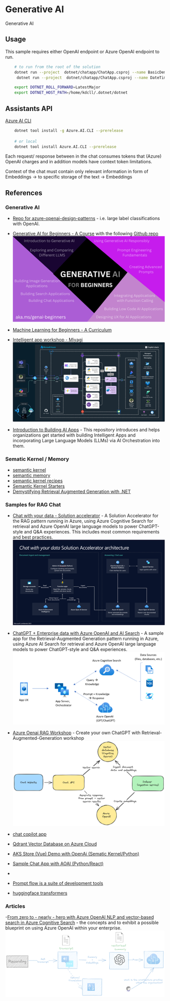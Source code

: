 # Generative AI

Generative AI

## Usage

This sample requires either OpenAI endpoint or Azure OpenAI endpoint to run.


```bash
    # to run from the root of the solution
    dotnet run --project  dotnet/chatapp/ChatApp.csproj --name BasicDemo
     dotnet run --project  dotnet/chatapp/ChatApp.csproj --name DateTimeDemo
```

```bash
    export DOTNET_ROLL_FORWARD=LatestMajor
    export DOTNET_HOST_PATH=/home/kdcll/.dotnet/dotnet
```


## Assistants API

[Azure AI CLI](https://github.com/Azure/azure-ai-cli)

```bash
    dotnet tool install -g Azure.AI.CLI --prerelease

    # or local
    dotnet tool install Azure.AI.CLI --prerelease
```


Each request/ response between in the chat consumes tokens that (Azure) OpenAI charges and in addition models have context token limitations.

Context of the chat must contain only relevant information in form of Embeddings -> to specific storage of the text -> Embeddings

## References

### Generative AI

- [Repo for azure-openai-design-patterns](https://github.com/microsoft/azure-openai-design-patterns) - i.e. large label classifications with OpenAI.
- [Generative AI for Beginners - A Course](https://microsoft.github.io/generative-ai-for-beginners/#/) with the following [Github repo](https://github.com/Microsoft/generative-ai-for-beginners) 
![Generative AI for Beginners - A Course](./images/generative-ai-for-beginners.png)

- [Machine Learning for Beginners - A Curriculum](https://github.com/microsoft/ML-For-Beginners)

- [Intelligent app workshop - Miyagi](https://github.com/Azure/intelligent-app-workshop)
![Intelligent app workshop Architecture](./images/miyagi-workshop-azure.png)

- [Introduction to Building AI Apps](https://github.com/Azure/intro-to-intelligent-apps) - This repository introduces and helps organizations get started with building Intelligent Apps and incorporating Large Language Models (LLMs) via AI Orchestration into them.


### Sematic Kernel / Memory

- [semantic kernel](https://github.com/microsoft/semantic-kernel)
- [semantic memory](https://github.com/microsoft/semantic-memory)
- [semantic kernel recipes](https://github.com/johnmaeda/SK-Recipes)
- [Semantic Kernel Starters](https://github.com/microsoft/semantic-kernel-starters)
- [Demystifying Retrieval Augmented Generation with .NET](https://devblogs.microsoft.com/dotnet/demystifying-retrieval-augmented-generation-with-dotnet/)

### Samples for RAG Chat

- [Chat with your data - Solution accelerator](https://github.com/Azure-Samples/chat-with-your-data-solution-accelerator) - A Solution Accelerator for the RAG pattern running in Azure, using Azure Cognitive Search for retrieval and Azure OpenAI large language models to power ChatGPT-style and Q&A experiences. This includes most common requirements and best practices.
![Chat with your data](/images/cwyd-solution-architecture.png)

- [ChatGPT + Enterprise data with Azure OpenAI and AI Search](https://github.com/Azure-Samples/azure-search-openai-demo) - A sample app for the Retrieval-Augmented Generation pattern running in Azure, using Azure AI Search for retrieval and Azure OpenAI large language models to power ChatGPT-style and Q&A experiences.
![ChatGPT + Enterprise data with Azure OpenAI and AI Search](./images/azure-search-openai-architecture.png)

- [Azure Oenai RAG Workshop](https://github.com/Azure-Samples/azure-openai-rag-workshop) - Create your own ChatGPT with Retrieval-Augmented-Generation workshop
![Azure Oenai RAG Workshop](./images/azure-openai-rag-workshop.png)

- [chat copilot app](https://github.com/microsoft/chat-copilot)
- [Qdrant Vector Database on Azure Cloud](https://github.com/Azure-Samples/qdrant-azure)
- [AKS Store (Vue) Demo with OpenAi (Sematic Kernel/Python)](https://github.com/Azure-Samples/aks-store-demo)
- [Sample Chat App with AOAI (Python/React)](https://github.com/microsoft/sample-app-aoai-chatGPT)
- 
- [Prompt flow is a suite of development tools](https://github.com/microsoft/promptflow)
- [huggingface transformers](https://github.com/huggingface/transformers)


### Articles

-[From zero to - nearly - hero with Azure OpenAI NLP and vector-based search in Azure Cognitive Search](https://techcommunity.microsoft.com/t5/azure-developer-community-blog/from-zero-to-nearly-hero-with-azure-openai-nlp-and-vector-based/ba-p/3936244) - the concepts and to exhibit a possible blueprint on using Azure OpenAI within your enterprise.
![From zero to - nearly - hero with Azure OpenAI NLP and vector-based search in Azure Cognitive Search](./images/from-0-hero-openai.png)

